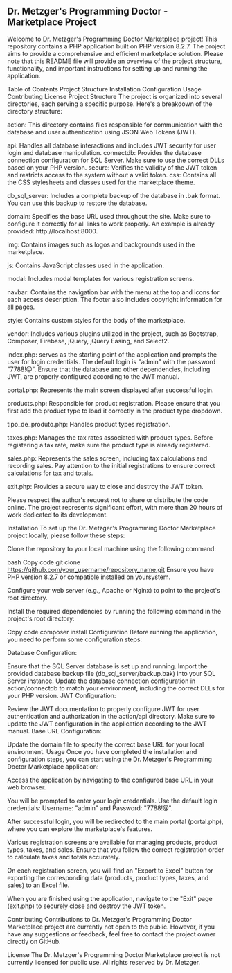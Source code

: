 ## Dr. Metzger's Programming Doctor - Marketplace Project
Welcome to Dr. Metzger's Programming Doctor Marketplace project! This repository contains a PHP application built on PHP version 8.2.7. The project aims to provide a comprehensive and efficient marketplace solution. Please note that this README file will provide an overview of the project structure, functionality, and important instructions for setting up and running the application.

Table of Contents
Project Structure
Installation
Configuration
Usage
Contributing
License
Project Structure
The project is organized into several directories, each serving a specific purpose. Here's a breakdown of the directory structure:

action: This directory contains files responsible for communication with the database and user authentication using JSON Web Tokens (JWT).

api: Handles all database interactions and includes JWT security for user login and database manipulation.
connectdb: Provides the database connection configuration for SQL Server. Make sure to use the correct DLLs based on your PHP version.
secure: Verifies the validity of the JWT token and restricts access to the system without a valid token.
css: Contains all the CSS stylesheets and classes used for the marketplace theme.

db_sql_server: Includes a complete backup of the database in .bak format. You can use this backup to restore the database.

domain: Specifies the base URL used throughout the site. Make sure to configure it correctly for all links to work properly. An example is already provided: http://localhost:8000.

img: Contains images such as logos and backgrounds used in the marketplace.

js: Contains JavaScript classes used in the application.

modal: Includes modal templates for various registration screens.

navbar: Contains the navigation bar with the menu at the top and icons for each access description. The footer also includes copyright information for all pages.

style: Contains custom styles for the body of the marketplace.

vendor: Includes various plugins utilized in the project, such as Bootstrap, Composer, Firebase, jQuery, jQuery Easing, and Select2.

index.php: serves as the starting point of the application and prompts the user for login credentials. The default login is "admin" with the password "7788!@". Ensure that the database and other dependencies, including JWT, are properly configured according to the JWT manual.

portal.php: Represents the main screen displayed after successful login.

products.php: Responsible for product registration. Please ensure that you first add the product type to load it correctly in the product type dropdown.

tipo_de_produto.php: Handles product types registration.

taxes.php: Manages the tax rates associated with product types. Before registering a tax rate, make sure the product type is already registered.

sales.php: Represents the sales screen, including tax calculations and recording sales. Pay attention to the initial registrations to ensure correct calculations for tax and totals.

exit.php: Provides a secure way to close and destroy the JWT token.

Please respect the author's request not to share or distribute the code online. The project represents significant effort, with more than 20 hours of work dedicated to its development.

Installation
To set up the Dr. Metzger's Programming Doctor Marketplace project locally, please follow these steps:

Clone the repository to your local machine using the following command:

bash
Copy code
git clone https://github.com/your_username/repository_name.git
Ensure you have PHP version 8.2.7 or compatible installed on yoursystem.

Configure your web server (e.g., Apache or Nginx) to point to the project's root directory.

Install the required dependencies by running the following command in the project's root directory:

Copy code
composer install
Configuration
Before running the application, you need to perform some configuration steps:

Database Configuration:

Ensure that the SQL Server database is set up and running.
Import the provided database backup file (db_sql_server/backup.bak) into your SQL Server instance.
Update the database connection configuration in action/connectdb to match your environment, including the correct DLLs for your PHP version.
JWT Configuration:

Review the JWT documentation to properly configure JWT for user authentication and authorization in the action/api directory.
Make sure to update the JWT configuration in the application according to the JWT manual.
Base URL Configuration:

Update the domain file to specify the correct base URL for your local environment.
Usage
Once you have completed the installation and configuration steps, you can start using the Dr. Metzger's Programming Doctor Marketplace application:

Access the application by navigating to the configured base URL in your web browser.

You will be prompted to enter your login credentials. Use the default login credentials: Username: "admin" and Password: "7788!@".

After successful login, you will be redirected to the main portal (portal.php), where you can explore the marketplace's features.

Various registration screens are available for managing products, product types, taxes, and sales. Ensure that you follow the correct registration order to calculate taxes and totals accurately.

On each registration screen, you will find an "Export to Excel" button for exporting the corresponding data (products, product types, taxes, and sales) to an Excel file.

When you are finished using the application, navigate to the "Exit" page (exit.php) to securely close and destroy the JWT token.

Contributing
Contributions to Dr. Metzger's Programming Doctor Marketplace project are currently not open to the public. However, if you have any suggestions or feedback, feel free to contact the project owner directly on GitHub.

License
The Dr. Metzger's Programming Doctor Marketplace project is not currently licensed for public use. All rights reserved by Dr. Metzger.
